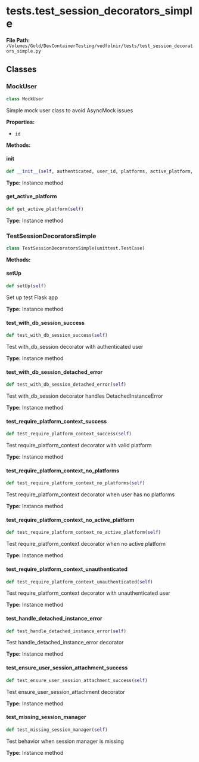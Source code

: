 # tests.test_session_decorators_simple

**File Path:** `/Volumes/Gold/DevContainerTesting/vedfolnir/tests/test_session_decorators_simple.py`

## Classes

### MockUser

```python
class MockUser
```

Simple mock user class to avoid AsyncMock issues

**Properties:**
- `id`

**Methods:**

#### __init__

```python
def __init__(self, authenticated, user_id, platforms, active_platform, raise_detached)
```

**Type:** Instance method

#### get_active_platform

```python
def get_active_platform(self)
```

**Type:** Instance method

### TestSessionDecoratorsSimple

```python
class TestSessionDecoratorsSimple(unittest.TestCase)
```

**Methods:**

#### setUp

```python
def setUp(self)
```

Set up test Flask app

**Type:** Instance method

#### test_with_db_session_success

```python
def test_with_db_session_success(self)
```

Test with_db_session decorator with authenticated user

**Type:** Instance method

#### test_with_db_session_detached_error

```python
def test_with_db_session_detached_error(self)
```

Test with_db_session decorator handles DetachedInstanceError

**Type:** Instance method

#### test_require_platform_context_success

```python
def test_require_platform_context_success(self)
```

Test require_platform_context decorator with valid platform

**Type:** Instance method

#### test_require_platform_context_no_platforms

```python
def test_require_platform_context_no_platforms(self)
```

Test require_platform_context decorator when user has no platforms

**Type:** Instance method

#### test_require_platform_context_no_active_platform

```python
def test_require_platform_context_no_active_platform(self)
```

Test require_platform_context decorator when no active platform

**Type:** Instance method

#### test_require_platform_context_unauthenticated

```python
def test_require_platform_context_unauthenticated(self)
```

Test require_platform_context decorator with unauthenticated user

**Type:** Instance method

#### test_handle_detached_instance_error

```python
def test_handle_detached_instance_error(self)
```

Test handle_detached_instance_error decorator

**Type:** Instance method

#### test_ensure_user_session_attachment_success

```python
def test_ensure_user_session_attachment_success(self)
```

Test ensure_user_session_attachment decorator

**Type:** Instance method

#### test_missing_session_manager

```python
def test_missing_session_manager(self)
```

Test behavior when session manager is missing

**Type:** Instance method

